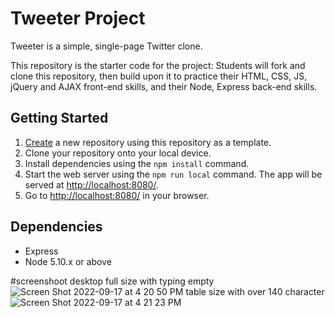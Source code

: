 # Tweeter Project

Tweeter is a simple, single-page Twitter clone.

This repository is the starter code for the project: Students will fork and clone this repository, then build upon it to practice their HTML, CSS, JS, jQuery and AJAX front-end skills, and their Node, Express back-end skills.

## Getting Started

1. [Create](https://docs.github.com/en/repositories/creating-and-managing-repositories/creating-a-repository-from-a-template) a new repository using this repository as a template.
2. Clone your repository onto your local device.
3. Install dependencies using the `npm install` command.
3. Start the web server using the `npm run local` command. The app will be served at <http://localhost:8080/>.
4. Go to <http://localhost:8080/> in your browser.

## Dependencies

- Express
- Node 5.10.x or above

#screenshoot
desktop full size with typing empty
![Screen Shot 2022-09-17 at 4 20 50 PM](https://user-images.githubusercontent.com/103520064/190875256-37cc7349-5d78-403d-a2cf-5c7e843759e1.png)
table size with over 140 character
![Screen Shot 2022-09-17 at 4 21 23 PM](https://user-images.githubusercontent.com/103520064/190875260-b6d7b83c-fad8-4345-bb11-c74854d45ed5.png)
